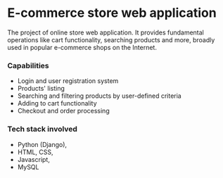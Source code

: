 # E-commerce store web application

The project of online store web application. It provides fundamental operations like cart functionality, searching products and more, broadly used in popular e-commerce shops on the Internet.

### Capabilities
* Login and user registration system
* Products' listing
* Searching and filtering products by user-defined criteria
* Adding to cart functionality
* Checkout and order processing

### Tech stack involved
* Python (Django),
* HTML, CSS,
* Javascript,
* MySQL
